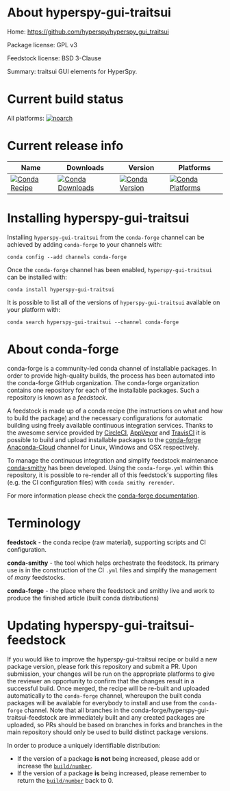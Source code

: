 About hyperspy-gui-traitsui
===========================

Home: https://github.com/hyperspy/hyperspy_gui_traitsui

Package license: GPL v3

Feedstock license: BSD 3-Clause

Summary: traitsui GUI elements for HyperSpy.



Current build status
====================

All platforms:
[![noarch](https://img.shields.io/circleci/project/github/conda-forge/hyperspy-gui-traitsui-feedstock/master.svg?label=noarch)](https://circleci.com/gh/conda-forge/hyperspy-gui-traitsui-feedstock)

Current release info
====================

| Name | Downloads | Version | Platforms |
| --- | --- | --- | --- |
| [![Conda Recipe](https://img.shields.io/badge/recipe-hyperspy--gui--traitsui-green.svg)](https://anaconda.org/conda-forge/hyperspy-gui-traitsui) | [![Conda Downloads](https://img.shields.io/conda/dn/conda-forge/hyperspy-gui-traitsui.svg)](https://anaconda.org/conda-forge/hyperspy-gui-traitsui) | [![Conda Version](https://img.shields.io/conda/vn/conda-forge/hyperspy-gui-traitsui.svg)](https://anaconda.org/conda-forge/hyperspy-gui-traitsui) | [![Conda Platforms](https://img.shields.io/conda/pn/conda-forge/hyperspy-gui-traitsui.svg)](https://anaconda.org/conda-forge/hyperspy-gui-traitsui) |

Installing hyperspy-gui-traitsui
================================

Installing `hyperspy-gui-traitsui` from the `conda-forge` channel can be achieved by adding `conda-forge` to your channels with:

```
conda config --add channels conda-forge
```

Once the `conda-forge` channel has been enabled, `hyperspy-gui-traitsui` can be installed with:

```
conda install hyperspy-gui-traitsui
```

It is possible to list all of the versions of `hyperspy-gui-traitsui` available on your platform with:

```
conda search hyperspy-gui-traitsui --channel conda-forge
```


About conda-forge
=================

conda-forge is a community-led conda channel of installable packages.
In order to provide high-quality builds, the process has been automated into the
conda-forge GitHub organization. The conda-forge organization contains one repository
for each of the installable packages. Such a repository is known as a *feedstock*.

A feedstock is made up of a conda recipe (the instructions on what and how to build
the package) and the necessary configurations for automatic building using freely
available continuous integration services. Thanks to the awesome service provided by
[CircleCI](https://circleci.com/), [AppVeyor](https://www.appveyor.com/)
and [TravisCI](https://travis-ci.org/) it is possible to build and upload installable
packages to the [conda-forge](https://anaconda.org/conda-forge)
[Anaconda-Cloud](https://anaconda.org/) channel for Linux, Windows and OSX respectively.

To manage the continuous integration and simplify feedstock maintenance
[conda-smithy](https://github.com/conda-forge/conda-smithy) has been developed.
Using the ``conda-forge.yml`` within this repository, it is possible to re-render all of
this feedstock's supporting files (e.g. the CI configuration files) with ``conda smithy rerender``.

For more information please check the [conda-forge documentation](https://conda-forge.org/docs/).

Terminology
===========

**feedstock** - the conda recipe (raw material), supporting scripts and CI configuration.

**conda-smithy** - the tool which helps orchestrate the feedstock.
                   Its primary use is in the construction of the CI ``.yml`` files
                   and simplify the management of *many* feedstocks.

**conda-forge** - the place where the feedstock and smithy live and work to
                  produce the finished article (built conda distributions)


Updating hyperspy-gui-traitsui-feedstock
========================================

If you would like to improve the hyperspy-gui-traitsui recipe or build a new
package version, please fork this repository and submit a PR. Upon submission,
your changes will be run on the appropriate platforms to give the reviewer an
opportunity to confirm that the changes result in a successful build. Once
merged, the recipe will be re-built and uploaded automatically to the
`conda-forge` channel, whereupon the built conda packages will be available for
everybody to install and use from the `conda-forge` channel.
Note that all branches in the conda-forge/hyperspy-gui-traitsui-feedstock are
immediately built and any created packages are uploaded, so PRs should be based
on branches in forks and branches in the main repository should only be used to
build distinct package versions.

In order to produce a uniquely identifiable distribution:
 * If the version of a package **is not** being increased, please add or increase
   the [``build/number``](https://conda.io/docs/user-guide/tasks/build-packages/define-metadata.html#build-number-and-string).
 * If the version of a package **is** being increased, please remember to return
   the [``build/number``](https://conda.io/docs/user-guide/tasks/build-packages/define-metadata.html#build-number-and-string)
   back to 0.
